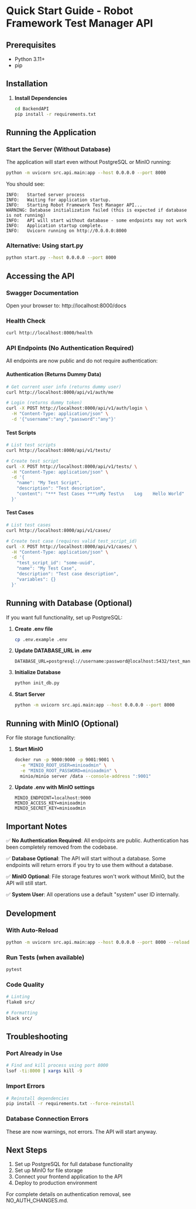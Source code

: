 # Quick Start Guide - Robot Framework Test Manager API

## Prerequisites
- Python 3.11+
- pip

## Installation

1. **Install Dependencies**
   ```bash
   cd BackendAPI
   pip install -r requirements.txt
   ```

## Running the Application

### Start the Server (Without Database)
The application will start even without PostgreSQL or MinIO running:

```bash
python -m uvicorn src.api.main:app --host 0.0.0.0 --port 8000
```

You should see:
```
INFO:   Started server process
INFO:   Waiting for application startup.
INFO:   Starting Robot Framework Test Manager API...
WARNING: Database initialization failed (this is expected if database is not running)
INFO:   API will start without database - some endpoints may not work
INFO:   Application startup complete.
INFO:   Uvicorn running on http://0.0.0.0:8000
```

### Alternative: Using start.py
```bash
python start.py --host 0.0.0.0 --port 8000
```

## Accessing the API

### Swagger Documentation
Open your browser to: http://localhost:8000/docs

### Health Check
```bash
curl http://localhost:8000/health
```

### API Endpoints (No Authentication Required)

All endpoints are now public and do not require authentication:

#### Authentication (Returns Dummy Data)
```bash
# Get current user info (returns dummy user)
curl http://localhost:8000/api/v1/auth/me

# Login (returns dummy token)
curl -X POST http://localhost:8000/api/v1/auth/login \
  -H "Content-Type: application/json" \
  -d '{"username":"any","password":"any"}'
```

#### Test Scripts
```bash
# List test scripts
curl http://localhost:8000/api/v1/tests/

# Create test script
curl -X POST http://localhost:8000/api/v1/tests/ \
  -H "Content-Type: application/json" \
  -d '{
    "name": "My Test Script",
    "description": "Test description",
    "content": "*** Test Cases ***\nMy Test\n    Log    Hello World"
  }'
```

#### Test Cases
```bash
# List test cases
curl http://localhost:8000/api/v1/cases/

# Create test case (requires valid test_script_id)
curl -X POST http://localhost:8000/api/v1/cases/ \
  -H "Content-Type: application/json" \
  -d '{
    "test_script_id": "some-uuid",
    "name": "My Test Case",
    "description": "Test case description",
    "variables": {}
  }'
```

## Running with Database (Optional)

If you want full functionality, set up PostgreSQL:

1. **Create .env file**
   ```bash
   cp .env.example .env
   ```

2. **Update DATABASE_URL in .env**
   ```
   DATABASE_URL=postgresql://username:password@localhost:5432/test_manager
   ```

3. **Initialize Database**
   ```bash
   python init_db.py
   ```

4. **Start Server**
   ```bash
   python -m uvicorn src.api.main:app --host 0.0.0.0 --port 8000
   ```

## Running with MinIO (Optional)

For file storage functionality:

1. **Start MinIO**
   ```bash
   docker run -p 9000:9000 -p 9001:9001 \
     -e "MINIO_ROOT_USER=minioadmin" \
     -e "MINIO_ROOT_PASSWORD=minioadmin" \
     minio/minio server /data --console-address ":9001"
   ```

2. **Update .env with MinIO settings**
   ```
   MINIO_ENDPOINT=localhost:9000
   MINIO_ACCESS_KEY=minioadmin
   MINIO_SECRET_KEY=minioadmin
   ```

## Important Notes

✅ **No Authentication Required**: All endpoints are public. Authentication has been completely removed from the codebase.

✅ **Database Optional**: The API will start without a database. Some endpoints will return errors if you try to use them without a database.

✅ **MinIO Optional**: File storage features won't work without MinIO, but the API will still start.

✅ **System User**: All operations use a default "system" user ID internally.

## Development

### With Auto-Reload
```bash
python -m uvicorn src.api.main:app --host 0.0.0.0 --port 8000 --reload
```

### Run Tests (when available)
```bash
pytest
```

### Code Quality
```bash
# Linting
flake8 src/

# Formatting
black src/
```

## Troubleshooting

### Port Already in Use
```bash
# Find and kill process using port 8000
lsof -ti:8000 | xargs kill -9
```

### Import Errors
```bash
# Reinstall dependencies
pip install -r requirements.txt --force-reinstall
```

### Database Connection Errors
These are now warnings, not errors. The API will start anyway.

## Next Steps

1. Set up PostgreSQL for full database functionality
2. Set up MinIO for file storage
3. Connect your frontend application to the API
4. Deploy to production environment

For complete details on authentication removal, see NO_AUTH_CHANGES.md.
